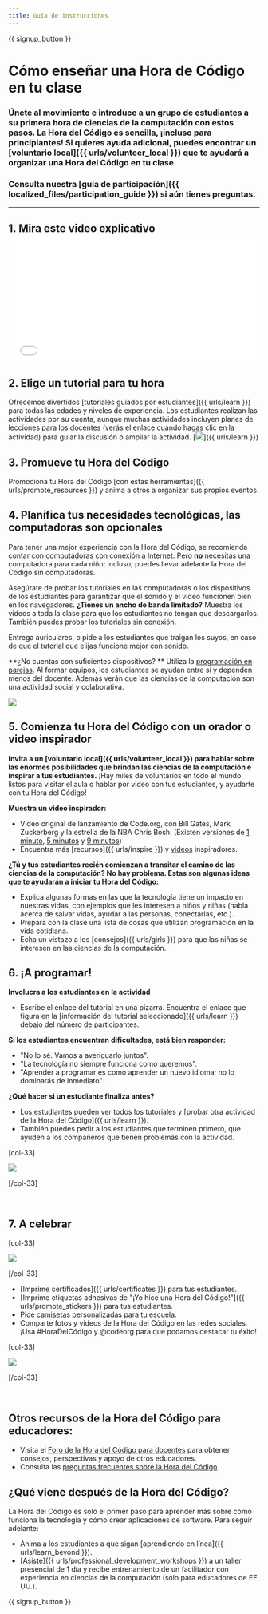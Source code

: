 ```yaml
---
title: Guía de instrucciones
---
```


{{ signup_button }}

# Cómo enseñar una Hora de Código en tu clase

### Únete al movimiento e introduce a un grupo de estudiantes a su primera hora de ciencias de la computación con estos pasos. La Hora del Código es sencilla, ¡incluso para principiantes! Si quieres ayuda adicional, puedes encontrar un [voluntario local]({{ urls/volunteer_local }}) que te ayudará a organizar una Hora del Código en tu clase.

### Consulta nuestra [guía de participación]({{ localized_files/participation_guide }}) si aún tienes preguntas.

* * *

## 1. Mira este video explicativo <iframe width="500" height="255" src="//www.youtube.com/embed/SrnvvWDm73k" frameborder="0" allowfullscreen mark="crwd-mark"></iframe> 

## 2. Elige un tutorial para tu hora

Ofrecemos divertidos [tutoriales guiados por estudiantes]({{ urls/learn }}) para todas las edades y niveles de experiencia. Los estudiantes realizan las actividades por su cuenta, aunque muchas actividades incluyen planes de lecciones para los docentes (verás el enlace cuando hagas clic en la actividad) para guiar la discusión o ampliar la actividad. [![](/images/fit-700/tutorials.png)]({{ urls/learn }})

## 3. Promueve tu Hora del Código

Promociona tu Hora del Código [con estas herramientas]({{ urls/promote_resources }}) y anima a otros a organizar sus propios eventos.

## 4. Planifica tus necesidades tecnológicas, las computadoras son opcionales

Para tener una mejor experiencia con la Hora del Código, se recomienda contar con computadoras con conexión a Internet. Pero **no** necesitas una computadora para cada niño; incluso, puedes llevar adelante la Hora del Código sin computadoras.

Asegúrate de probar los tutoriales en las computadoras o los dispositivos de los estudiantes para garantizar que el sonido y el video funcionen bien en los navegadores. **¿Tienes un ancho de banda limitado?** Muestra los videos a toda la clase para que los estudiantes no tengan que descargarlos. También puedes probar los tutoriales sin conexión.

Entrega auriculares, o pide a los estudiantes que traigan los suyos, en caso de que el tutorial que elijas funcione mejor con sonido.

**¿No cuentas con suficientes dispositivos? ** Utiliza la [programación en parejas](https://www.youtube.com/watch?v=vgkahOzFH2Q). Al formar equipos, los estudiantes se ayudan entre sí y dependen menos del docente. Además verán que las ciencias de la computación son una actividad social y colaborativa.

<img src="/images/fit-350/group_ipad.jpg" />

## 5. Comienza tu Hora del Código con un orador o video inspirador

**Invita a un [voluntario local]({{ urls/volunteer_local }}) para hablar sobre las enormes posibilidades que brindan las ciencias de la computación e inspirar a tus estudiantes.** ¡Hay miles de voluntarios en todo el mundo listos para visitar el aula o hablar por video con tus estudiantes, y ayudarte con tu Hora del Código!

**Muestra un video inspirador:**

- Video original de lanzamiento de Code.org, con Bill Gates, Mark Zuckerberg y la estrella de la NBA Chris Bosh. (Existen versiones de [1 minuto](https://www.youtube.com/watch?v=qYZF6oIZtfc), [5 minutos](https://www.youtube.com/watch?v=nKIu9yen5nc) y [9 minutos](https://www.youtube.com/watch?v=dU1xS07N-FA))
- Encuentra más [recursos]({{ urls/inspire }}) y [videos](https://www.youtube.com/playlist?list=PLzdnOPI1iJNfpD8i4Sx7U0y2MccnrNZuP) inspiradores.

**¿Tú y tus estudiantes recién comienzan a transitar el camino de las ciencias de la computación? No hay problema. Estas son algunas ideas que te ayudarán a iniciar tu Hora del Código:**

- Explica algunas formas en las que la tecnología tiene un impacto en nuestras vidas, con ejemplos que les interesen a niños y niñas (habla acerca de salvar vidas, ayudar a las personas, conectarlas, etc.).
- Prepara con la clase una lista de cosas que utilizan programación en la vida cotidiana.
- Echa un vistazo a los [consejos]({{ urls/girls }}) para que las niñas se interesen en las ciencias de la computación.

## 6. ¡A programar!

**Involucra a los estudiantes en la actividad**

- Escribe el enlace del tutorial en una pizarra. Encuentra el enlace que figura en la [información del tutorial seleccionado]({{ urls/learn }}) debajo del número de participantes.

**Si los estudiantes encuentran dificultades, está bien responder:**

- "No lo sé. Vamos a averiguarlo juntos".
- "La tecnología no siempre funciona como queremos".
- "Aprender a programar es como aprender un nuevo idioma; no lo dominarás de inmediato".

**¿Qué hacer si un estudiante finaliza antes?**

- Los estudiantes pueden ver todos los tutoriales y [probar otra actividad de la Hora del Código]({{ urls/learn }}).
- También puedes pedir a los estudiantes que terminen primero, que ayuden a los compañeros que tienen problemas con la actividad.

[col-33]

![](/images/fit-250/highschoolgirls.jpeg)

[/col-33]

<p style="clear:both">&nbsp;</p>

## 7. A celebrar

[col-33]

![](/images/fit-300/boy-certificate.jpg)

[/col-33]

- [Imprime certificados]({{ urls/certificates }}) para tus estudiantes.
- [Imprime etiquetas adhesivas de "¡Yo hice una Hora del Código!"]({{ urls/promote_stickers }}) para tus estudiantes.
- [Pide camisetas personalizadas](http://blog.code.org/post/132608499493/hour-of-code-shirts-and-more) para tu escuela.
- Comparte fotos y videos de la Hora del Código en las redes sociales. ¡Usa #HoraDelCódigo y @codeorg para que podamos destacar tu éxito!

[col-33]

![](/images/fit-260/highlight-certificates.jpg)

[/col-33]

<p style="clear:both">&nbsp;</p>

## Otros recursos de la Hora del Código para educadores:

- Visita el [Foro de la Hora del Código para docentes](http://forum.code.org/c/plc/hour-of-code) para obtener consejos, perspectivas y apoyo de otros educadores.
- Consulta las [preguntas frecuentes sobre la Hora del Código](https://support.code.org/hc/en-us/categories/200147083-Hour-of-Code).

## ¿Qué viene después de la Hora del Código?

La Hora del Código es solo el primer paso para aprender más sobre cómo funciona la tecnología y cómo crear aplicaciones de software. Para seguir adelante:

- Anima a los estudiantes a que sigan [aprendiendo en línea]({{ urls/learn_beyond }}).
- [Asiste]({{ urls/professional_development_workshops }}) a un taller presencial de 1 día y recibe entrenamiento de un facilitador con experiencia en ciencias de la computación (solo para educadores de EE. UU.).

{{ signup_button }}